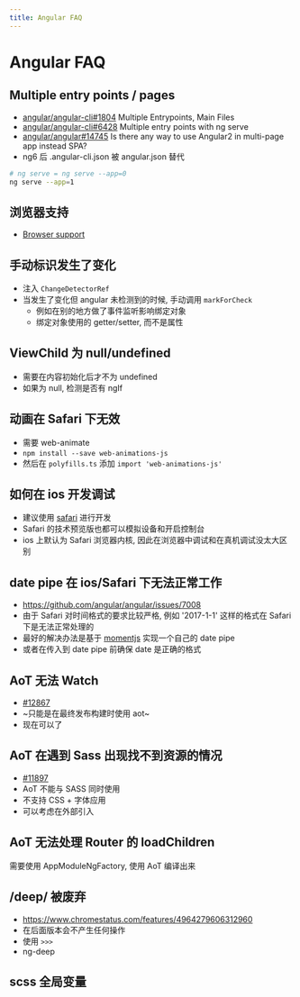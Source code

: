 ```yaml
---
title: Angular FAQ
---
```


# Angular FAQ

## Multiple entry points / pages

- [angular/angular-cli#1804](https://github.com/angular/angular-cli/issues/1804) Multiple Entrypoints, Main Files
- [angular/angular-cli#6428](https://github.com/angular/angular-cli/issues/6428) Multiple entry points with ng serve
- [angular/angular#14745](https://github.com/angular/angular/issues/14745) Is there any way to use Angular2 in multi-page app instead SPA?
- ng6 后 .angular-cli.json 被 angular.json 替代

```bash
# ng serve = ng serve --app=0
ng serve --app=1
```

## 浏览器支持

- [Browser support](https://angular.io/guide/browser-support)

## 手动标识发生了变化

- 注入 `ChangeDetectorRef`
- 当发生了变化但 angular 未检测到的时候, 手动调用 `markForCheck`
  - 例如在别的地方做了事件监听影响绑定对象
  - 绑定对象使用的 getter/setter, 而不是属性

## ViewChild 为 null/undefined

- 需要在内容初始化后才不为 undefined
- 如果为 null, 检测是否有 ngIf

## 动画在 Safari 下无效

- 需要 web-animate
- `npm install --save web-animations-js`
- 然后在 `polyfills.ts` 添加 `import 'web-animations-js'`

## 如何在 ios 开发调试

- 建议使用 [safari](https://developer.apple.com/safari/tools/) 进行开发
- Safari 的技术预览版也都可以模拟设备和开启控制台
- ios 上默认为 Safari 浏览器内核, 因此在浏览器中调试和在真机调试没太大区别

## date pipe 在 ios/Safari 下无法正常工作

- https://github.com/angular/angular/issues/7008
- 由于 Safari 对时间格式的要求比较严格, 例如 '2017-1-1' 这样的格式在 Safari 下是无法正常处理的
- 最好的解决办法是基于 [momentjs](https://momentjs.com/) 实现一个自己的 date pipe
- 或者在传入到 date pipe 前确保 date 是正确的格式

## AoT 无法 Watch

- [#12867](https://github.com/angular/angular/issues/12867)
- ~只能是在最终发布构建时使用 aot~
- 现在可以了

## AoT 在遇到 Sass 出现找不到资源的情况

- [#11897](https://github.com/angular/angular/issues/11897)
- AoT 不能与 SASS 同时使用
- 不支持 CSS + 字体应用
- 可以考虑在外部引入

## AoT 无法处理 Router 的 loadChildren

需要使用 AppModuleNgFactory, 使用 AoT 编译出来

## /deep/ 被废弃

- https://www.chromestatus.com/features/4964279606312960
- 在后面版本会不产生任何操作
- 使用 `>>>`
- ng-deep

## scss 全局变量
